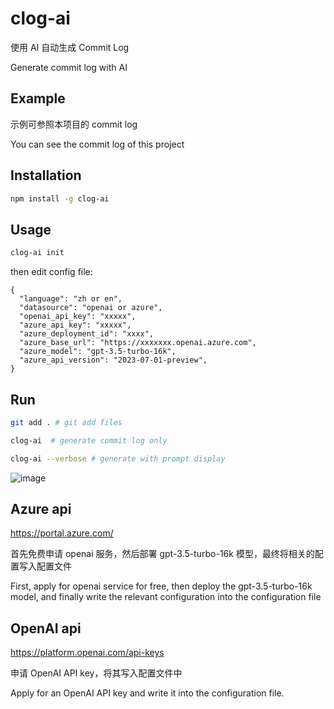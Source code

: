 # clog-ai

使用 AI 自动生成 Commit Log

Generate commit log with AI

## Example

示例可参照本项目的 commit log

You can see the commit log of this project

## Installation

```bash
npm install -g clog-ai
```

## Usage

```bash
clog-ai init
```

then edit config file:

```
{
  "language": "zh or en",
  "datasource": "openai or azure",
  "openai_api_key": "xxxxx",
  "azure_api_key": "xxxxx",
  "azure_deployment_id": "xxxx",
  "azure_base_url": "https://xxxxxxx.openai.azure.com",
  "azure_model": "gpt-3.5-turbo-16k",
  "azure_api_version": "2023-07-01-preview",
}
```

## Run

```bash
git add . # git add files

clog-ai  # generate commit log only

clog-ai --verbose # generate with prompt display
```

![image](https://github.com/aoao-eth/AI-Commit-Log/assets/897401/36b50dc9-5846-424c-a2da-b5149397e1ba)

## Azure api

https://portal.azure.com/

首先免费申请 openai 服务，然后部署 gpt-3.5-turbo-16k 模型，最终将相关的配置写入配置文件

First, apply for openai service for free, then deploy the gpt-3.5-turbo-16k model, and finally write the relevant configuration into the configuration file

## OpenAI api

https://platform.openai.com/api-keys

申请 OpenAI API key，将其写入配置文件中  

Apply for an OpenAI API key and write it into the configuration file.


